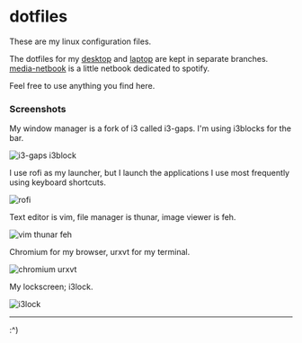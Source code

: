# dotfiles

These are my linux configuration files.

The dotfiles for my [desktop](https://github.com/KorySchneider/dots/tree/desktop) and [laptop](https://github.com/KorySchneider/dots/tree/laptop) are kept in separate branches. [media-netbook](https://github.com/KorySchneider/dots/tree/media-netbook) is a little netbook dedicated to spotify.

Feel free to use anything you find here.


### Screenshots

My window manager is a fork of i3 called i3-gaps. I'm using i3blocks for the bar.

![i3-gaps i3block](https://i.imgur.com/aA0MRx9.jpg "i3-gaps i3block")

I use rofi as my launcher, but I launch the applications I use most frequently using keyboard shortcuts.

![rofi](https://i.imgur.com/gHo57la.jpg "rofi")

Text editor is vim, file manager is thunar, image viewer is feh.

![vim thunar feh](https://i.imgur.com/qK4Tmkx.jpg "vim thunar feh")

Chromium for my browser, urxvt for my terminal.

![chromium urxvt](https://i.imgur.com/TpLV2qd.jpg "chromium urxvt")

My lockscreen; i3lock.

![i3lock](https://i.imgur.com/GAQcHAE.jpg "i3lock")

---

:^)
